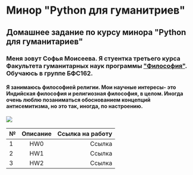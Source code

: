 # Минор "Python для гуманитриев"
## Домашнее задание по курсу минора "Python для гуманитариев"
### Меня зовут Софья Моисеева. Я стуентка третьего курса Факультета гуманитарных наук программы ["Философия"](https://www.hse.ru/ba/phil/ "жми"). Обучаюсь в группе БФС162. 
#### Я занимаюсь философией религии. Мои научные интересы- это Индийская философия и религиозная философия, в целом. Иногда очень люблю позаниматься обоснованием концепций антисемитизма, но это так, иногда, по настроению.
![](https://cs5.pikabu.ru/images/big_size_comm/2015-08_6/1440690963117051030.jpg)

|№|Описание|Ссылка на работу|
---|:---:|---:
|1|HW0|Ссылка|
|2|HW1|Ссылка|
|3|HW2|Ссылка|

